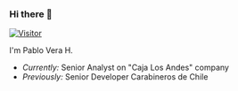 ### Hi there 👋

[![Visitor](https://visitor-badge.laobi.icu/badge?page_id=Woverinx.Wolverinx)](https://github.com/Wolverinx)

I'm Pablo Vera H.
- <i>Currently:</i> Senior Analyst on "Caja Los Andes" company
- <i>Previously:</i> Senior Developer Carabineros de Chile



<!--
**Wolverinx/Wolverinx** is a ✨ _special_ ✨ repository because its `README.md` (this file) appears on your GitHub profile.

Here are some ideas to get you started:

- 🔭 I’m currently working on ...
- 🌱 I’m currently learning ...
- 👯 I’m looking to collaborate on ...
- 🤔 I’m looking for help with ...
- 💬 Ask me about ...
- 📫 How to reach me: ...
- 😄 Pronouns: ...
- ⚡ Fun fact: ...
-->
